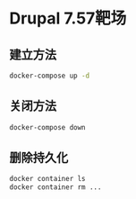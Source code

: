 # Drupal 7.57靶场

## 建立方法
```bash
docker-compose up -d
```

## 关闭方法
```bash
docker-compose down
```

## 删除持久化
```bash
docker container ls
docker container rm ...
```
